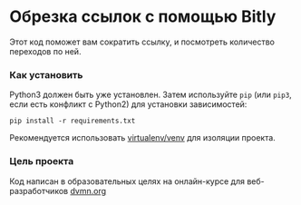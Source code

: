 # Обрезка ссылок с помощью Bitly

Этот код поможет вам сократить ссылку, и посмотреть количество переходов по ней.

### Как установить

Python3 должен быть уже установлен.
Затем используйте `pip` (или `pip3`, если есть конфликт с Python2) для установки зависимостей:
```
pip install -r requirements.txt
```

Рекомендуется использовать [virtualenv/venv](htpps://docs.python.org/3/library/venv.html) для изоляции проекта.

### Цель проекта

Код написан в образовательных целях на онлайн-курсе для веб-разработчиков [dvmn.org](https://dvmn.org)
